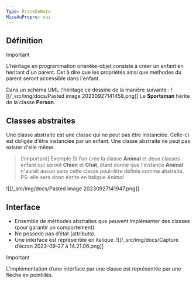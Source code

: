 ```yaml
---
Type: PriseDeNote
MiseAuPropre: oui
---
```

## Définition
>[!important]
>L'héritage en programmation orientée-objet consiste à créer un enfant en héritant d'un parent. Cet à dire que les propriétés ainsi que méthodes du parent seront accessible dans l'enfant.

Dans un schéma UML l'héritage ce dessine de la manière suivante : 
![[/_src/img/docs/Pasted image 20230927141458.png]]
Le **Sportsman** hérite de la classe **Person**.

## Classes abstraites
Une classe abstraite est une classe qui ne peut pas être instanciée. Celle-ci est obligée d'être instanciée par un enfant.
Une classe abstraite ne peut pas exister d'elle même.

>[!important] Exemple
>Si l'on crée la classe **Animal** et deux classes enfant qui seront **Chien** et **Chat**, étant donné que l'instance **Animal** n'aurait aucun sens cette classe peut-être définie comme abstraite.
>PS: elle sera donc écrite en italique *Animal*

![[/_src/img/docs/Pasted image 20230927141947.png]]

## Interface
- Ensemble de méthodes abstraites que peuvent implémenter des classes (pour garantir un comportement).
- Ne possède pas d’état (attributs).
- Une interface est représentée en italique.
![[/_src/img/docs/Capture d’écran 2023-09-27 à 14.21.06.png]]
>[!important]
>L’implémentation d’une interface par une classe est représentée par une flèche en pointillés.


